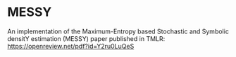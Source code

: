 # MESSY
An implementation of the Maximum-Entropy based Stochastic
and Symbolic densitY estimation (MESSY) paper published in TMLR:
https://openreview.net/pdf?id=Y2ru0LuQeS
